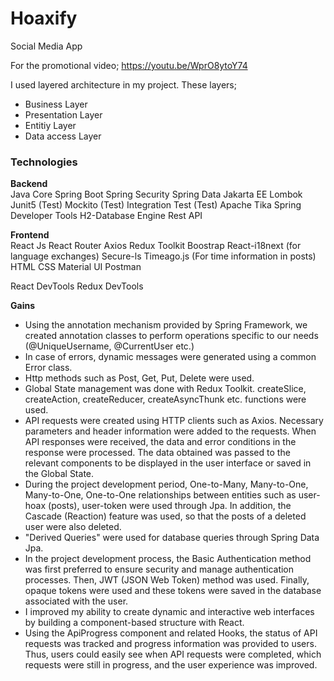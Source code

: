 # Hoaxify
Social Media App

For the promotional video; 
https://youtu.be/WprO8ytoY74


I used layered architecture in my project. These layers;
* Business Layer
* Presentation Layer
* Entitiy Layer
* Data access Layer

<H3>Technologies</H3>
<b>Backend</b></br>
Java Core
Spring Boot
Spring Security
Spring Data
Jakarta EE
Lombok
Junit5 (Test)
Mockito (Test)
Integration Test (Test)
Apache Tika
Spring Developer Tools	
H2-Database Engine
Rest API

<b>Frontend</b></br>
React Js
React Router
Axios
Redux Toolkit
Boostrap
React-i18next (for language exchanges)
Secure-ls
Timeago.js (For time information in posts)
HTML
CSS
Material UI
Postman

React DevTools
Redux DevTools

<b>Gains</b></br> 
- Using the annotation mechanism provided by Spring Framework, we created annotation classes to perform operations specific to our needs (@UniqueUsername, @CurrentUser etc.)
- In case of errors, dynamic messages were generated using a common Error class.
- Http methods such as Post, Get, Put, Delete were used.
- Global State management was done with Redux Toolkit. createSlice, createAction, createReducer, createAsyncThunk etc. functions were used.
- API requests were created using HTTP clients such as Axios. Necessary parameters and header information were added to the requests. When API responses were received, the data and error conditions in the response were processed. The data obtained was passed to the relevant components to be displayed in the user interface or saved in the Global State.
- During the project development period, One-to-Many, Many-to-One, Many-to-One, One-to-One relationships between entities such as user-hoax (posts), user-token were used through Jpa. In addition, the Cascade (Reaction) feature was used, so that the posts of a deleted user were also deleted.
- "Derived Queries" were used for database queries through Spring Data Jpa.
- In the project development process, the Basic Authentication method was first preferred to ensure security and manage authentication processes. Then, JWT (JSON Web Token) method was used. Finally, opaque tokens were used and these tokens were saved in the database associated with the user.
- I improved my ability to create dynamic and interactive web interfaces by building a component-based structure with React.
- Using the ApiProgress component and related Hooks, the status of API requests was tracked and progress information was provided to users. Thus, users could easily see when API requests were completed, which requests were still in progress, and the user experience was improved.



